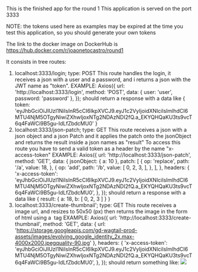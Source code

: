 This is the finished app for the round 1
This application is served on the port 3333

NOTE: the tokens used here as examples may be expired at the time you test this application, so you should generate your own tokens

The link to the docker image on DockerHub is https://hub.docker.com/r/joaonetocastro/round1

It consists in tree routes:
1. localhost:3333/login; type: POST
  This route handles the login, it receives a json with a
  user and a password, and i returns a json with the JWT name as "token".
  EXAMPLE:
    Axios({
      url: 'http://localhost:3333/login',
      method: 'POST',
      data: { user: 'user', password: 'password' },
    });
  should return a response with a data like
    { token:
    'eyJhbGciOiJIUzI1NiIsInR5cCI6IkpXVCJ9.eyJ1c2VyIjoidXNlciIsImlhdCI6MTU4NjM5OTgyNiwiZXhwIjoxNTg2NDAzNDI2fQ.a_EKYQHQaKU3ts9vcT6q4FaWCi9B5gu-IdLfZbdcMU0' }
2. localhost:3333/json-patch; type: GET
  This route receives a json with a json object and a json Patch and it applies the patch 
  onto the jsonObject and returns the result inside a json names as "result"
  To access this route you have to send a valid token as a header by the name "x-access-token"
  EXAMPLE:
    Axios({
      url: 'http://localhost:3333/json-patch',
      method: 'GET',
      data: {
        jsonObject: { a: 10 },
        patch: [
          {
            op: 'replace',
            path: '/a',
            value: 18,
          },
          {
            op: 'add',
            path: '/b',
            value: [
              0,
              2,
              3,
            ],
          },
        ],
      },
      headers: {
        'x-access-token': 'eyJhbGciOiJIUzI1NiIsInR5cCI6IkpXVCJ9.eyJ1c2VyIjoidXNlciIsImlhdCI6MTU4NjM5OTgyNiwiZXhwIjoxNTg2NDAzNDI2fQ.a_EKYQHQaKU3ts9vcT6q4FaWCi9B5gu-IdLfZbdcMU0',
      },
    });
  should return a response with a data like
    { result: { a: 18, b: [ 0, 2, 3 ] } }
3. localhost:3333/create-thumbnail'; type: GET
  This route receives a image url, and resizes to 50x50 (px) then returns the image in the form of html using a <img> tag
  EXAMPLE:
    Axios({
      url: 'http://localhost:3333/create-thumbnail',
      method: 'GET',
      data: { url: 'https://storage.googleapis.com/gd-wagtail-prod-assets/images/evolving_google_identity_2x.max-4000x2000.jpegquality-90.jpg' },
      headers: {
        'x-access-token': 'eyJhbGciOiJIUzI1NiIsInR5cCI6IkpXVCJ9.eyJ1c2VyIjoidXNlciIsImlhdCI6MTU4NjM5OTgyNiwiZXhwIjoxNTg2NDAzNDI2fQ.a_EKYQHQaKU3ts9vcT6q4FaWCi9B5gu-IdLfZbdcMU0',
      },
    });
  should return something like:
    <img src="data:image/jpeg;base64,...."/>